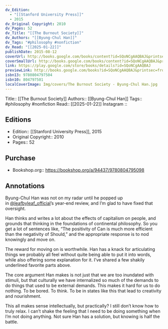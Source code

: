 ```yaml
---
dv_Edition:
  - "[[Stanford University Press]]"
  - 2015
dv_Original Copyright: 2010
dv_Pages: 52
dv_Title: "[[The Burnout Society]]"
dv_Authors: "[[Byung-Chul Han]]"
dv_Tags: "#philosophy #nonfiction"
dv_Read: "[[2025-01-22]]"
publishDate: 2015-08-12
coverUrl: http://books.google.com/books/content?id=SQoNCgAAQBAJ&printsec=frontcover&img=1&zoom=1&edge=curl&source=gbs_api
coverSmallUrl: http://books.google.com/books/content?id=SQoNCgAAQBAJ&printsec=frontcover&img=1&zoom=5&edge=curl&source=gbs_api
link: https://play.google.com/store/books/details?id=SQoNCgAAQBAJ
previewLink: http://books.google.com/books?id=SQoNCgAAQBAJ&printsec=frontcover&dq=The+Burnout+Society&hl=&as_pt=BOOKS&cd=1&source=gbs_api
isbn13: 9780804797504
isbn10: 804797501
localCoverImage: Img/covers/The Burnout Society - Byung-Chul Han.jpg
---
```

Title:: [[The Burnout Society]]
Authors:: [[Byung-Chul Han]]
Tags:: #philosophy #nonfiction 
Read:: [[2025-01-22]]
Instagram :: 
## Editions
- Edition:: [[Stanford University Press]], 2015
- Original Copyright:: 2010
- Pages:: 52

## Purchase
* Bookshop.org:: https://bookshop.org/a/94437/9780804795098
## Annotations

Byung-Chul Han was not on my radar until he popped up in [@leafbyleaf_official](https://www.instagram.com/leafbyleaf_official/)’s year-end review, and I’m glad to have fixed that oversight.   
  
Han thinks and writes a lot about the effects of capitalism on people, and grounds that thinking in the foundations of continental philosophy. So you get a lot of sentences like, “The positivity of Can is much more efficient than the negativity of Should,” and the appropriate response is to nod knowingly and move on.   
  
The reward for moving on is worthwhile. Han has a knack for articulating things we probably all feel without quite being able to put it into words, while also offering some explanation for it. I’ve shared a few shakily underlined favorite parts above.   
  
The core argument Han makes is not just that we are too inundated with stimuli, but that culturally we have internalized so much of the demands to do things that used to be external demands. This makes it hard for us to do nothing. To be bored. To think. To be in states like this that lead to creativity and nourishment.   
  
This all makes sense intellectually, but practically? I still don’t know how to truly relax. I can’t shake the feeling that I need to be doing something when I’m not doing anything. Not sure Han has a solution, but knowing is half the battle.